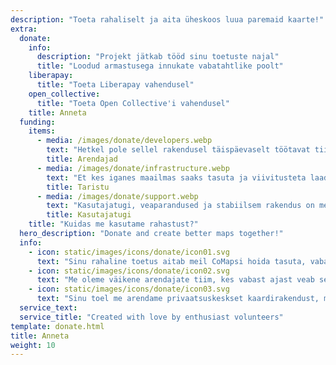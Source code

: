 ```yaml
---
description: "Toeta rahaliselt ja aita üheskoos luua paremaid kaarte!"
extra:
  donate:
    info:
      description: "Projekt jätkab tööd sinu toetuste najal"
      title: "Loodud armastusega innukate vabatahtlike poolt"
    liberapay:
      title: "Toeta Liberapay vahendusel"
    open_collective:
      title: "Toeta Open Collective'i vahendusel"
    title: Anneta
  funding:
    items:
      - media: /images/donate/developers.webp
        text: "Hetkel pole sellel rakendusel täispäevaselt töötavat tiimi, mis vastutaks arenduse ja parema teenuse loomise eest. Et meie toode areneks järjekindlalt, on selline tuumiktiim vajalik."
        title: Arendajad
      - media: /images/donate/infrastructure.webp
        text: "Et kes iganes maailmas saaks tasuta ja viivitusteta laadida alla vajalikke kaarte, maksame me kiire võrguühendusega serverite eest. Kaardiandmete allalaadimise mahud on sadades terabaitides igas kuus ning näitavad ainult kasvutrendi."
        title: Taristu
      - media: /images/donate/support.webp
        text: "Kasutajatugi, veaparandused ja stabiilsem rakendus on meie prioriteedid. Nii arendussoovide kui veateadete loend kasvab iga päevaga ning nii App Store'is, kui Google Plays või e-posti teel laekunud kasutajatoe päringud vajavad pidevat vastamist."
        title: Kasutajatugi
    title: "Kuidas me kasutame rahastust?"
  hero_description: "Donate and create better maps together!"
  info:
    - icon: static/images/icons/donate/icon01.svg
      text: "Sinu rahaline toetus aitab meil CoMapsi hoida tasuta, vaba ja avatuna"
    - icon: static/images/icons/donate/icon02.svg
      text: "Me oleme väikene arendajate tiim, kes vabast ajast veab seda projekti edasi. Meile meeldib see, mida me teeme ning loomulikult armastame oma kasutajaid"
    - icon: static/images/icons/donate/icon03.svg
      text: "Sinu toel me arendame privaatsuskeskset kaardirakendust, mis on esimene eelistus sellel turul"
  service_text:
  service_title: "Created with love by enthusiast volunteers"
template: donate.html
title: Anneta
weight: 10
---
```

